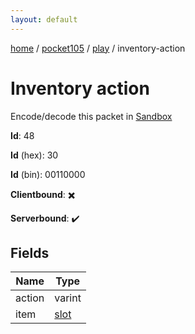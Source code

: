 ```yaml
---
layout: default
---
```


[home](/)  /  [pocket105](/protocol/pocket105)  /  [play](/protocol/pocket105/play)  /  inventory-action

# Inventory action

Encode/decode this packet in [Sandbox](../../../sandbox/pocket105#play.inventory_action)

**Id**: 48

**Id** (hex): 30

**Id** (bin): 00110000

**Clientbound**: ✖️

**Serverbound**: ✔️

## Fields

Name | Type
---|---
action | varint
item | [slot](/protocol/pocket105/types/slot)
